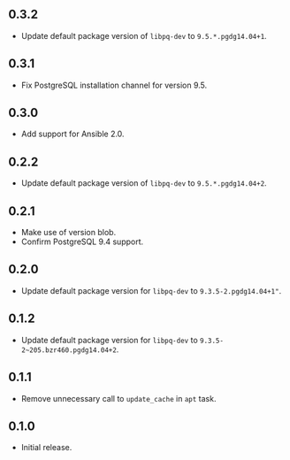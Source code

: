 ## 0.3.2

- Update default package version of `libpq-dev` to `9.5.*.pgdg14.04+1`.

## 0.3.1

- Fix PostgreSQL installation channel for version 9.5.

## 0.3.0

- Add support for Ansible 2.0.

## 0.2.2

- Update default package version of `libpq-dev` to `9.5.*.pgdg14.04+2`.

## 0.2.1

- Make use of version blob.
- Confirm PostgreSQL 9.4 support.

## 0.2.0

- Update default package version for `libpq-dev` to `9.3.5-2.pgdg14.04+1"`.

## 0.1.2

- Update default package version for `libpq-dev` to `9.3.5-2~205.bzr460.pgdg14.04+2`.

## 0.1.1

- Remove unnecessary call to `update_cache` in `apt` task.

## 0.1.0

- Initial release.

